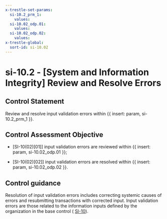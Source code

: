 ```yaml
---
x-trestle-set-params:
  si-10.2_prm_1:
    values:
  si-10.02_odp.01:
    values:
  si-10.02_odp.02:
    values:
x-trestle-global:
  sort-id: si-10.02
---
```


# si-10.2 - \[System and Information Integrity\] Review and Resolve Errors

## Control Statement

Review and resolve input validation errors within {{ insert: param, si-10.2_prm_1 }}.

## Control Assessment Objective

- \[SI-10(02)[01]\] input validation errors are reviewed within {{ insert: param, si-10.02_odp.01 }};

- \[SI-10(02)[02]\] input validation errors are resolved within {{ insert: param, si-10.02_odp.02 }}.

## Control guidance

Resolution of input validation errors includes correcting systemic causes of errors and resubmitting transactions with corrected input. Input validation errors are those related to the information inputs defined by the organization in the base control ( [SI-10](#si-10)).
